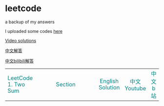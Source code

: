 # leetcode
a backup of my answers

I uploaded some codes [here](https://zhenchaogan.gitbook.io/leetcode-solution/)

[Video solutions](https://www.youtube.com/watch?v=iZHDx-k2Mxw&list=PLSY2q1ZYmTARCSZvXIwO79Lb9LB5EBX-a&index=2)

[中文解答](https://www.youtube.com/watch?v=6S1eKneFu8I&list=PLSY2q1ZYmTATCxSnwd_NohDmmt8PTBzrq)

[中文bilibili解答](https://space.bilibili.com/1551381295/channel/detail?cid=167862)

<table class="table table-bordered table-striped table-condensed">
    <tr>
        <td><font size="4px" color="#0x888888">LeetCode 1. Two Sum</font></td>
	      <td align = "center" colspan='20' width = "100%"><font size="4px" color="#0x888888">Section</font></td>
        <td align = "center" colspan='20' width = "100%"><font size="4px" color="#0x888888">English Solution</font></td>
        <td align = "center" colspan='20' width = "100%"><font size="4px" color="#0x888888">中文Youtube</font></td>
        <td align = "center" colspan='20' width = "100%"><font size="4px" color="#0x888888">中文b站</font></td>
    </tr>
</table>
